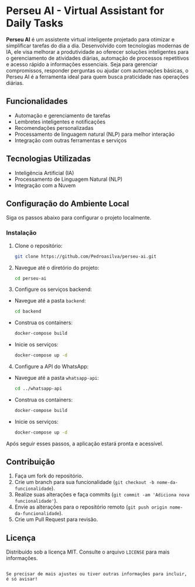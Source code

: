 # Perseu AI - Virtual Assistant for Daily Tasks

**Perseu AI** é um assistente virtual inteligente projetado para otimizar e simplificar tarefas do dia a dia. Desenvolvido com tecnologias modernas de IA, ele visa melhorar a produtividade ao oferecer soluções inteligentes para o gerenciamento de atividades diárias, automação de processos repetitivos e acesso rápido a informações essenciais. Seja para gerenciar compromissos, responder perguntas ou ajudar com automações básicas, o Perseu AI é a ferramenta ideal para quem busca praticidade nas operações diárias.

## Funcionalidades

- Automação e gerenciamento de tarefas
- Lembretes inteligentes e notificações
- Recomendações personalizadas
- Processamento de linguagem natural (NLP) para melhor interação
- Integração com outras ferramentas e serviços

## Tecnologias Utilizadas

- Inteligência Artificial (IA)
- Processamento de Linguagem Natural (NLP)
- Integração com a Nuvem

## Configuração do Ambiente Local

Siga os passos abaixo para configurar o projeto localmente.

### Instalação

1. Clone o repositório:
   ```bash
   git clone https://github.com/Pedroasilva/perseu-ai.git
   ```

2. Navegue até o diretório do projeto:
   ```bash
   cd perseu-ai
   ```

3. Configure os serviços backend:
- Navegue até a pasta `backend`:
  ```bash
  cd backend
  ```
- Construa os containers:
  ```bash
  docker-compose build
  ```
- Inicie os serviços:
  ```bash
  docker-compose up -d
     ```

4. Configure a API do WhatsApp:
- Navegue até a pasta `whatsapp-api`:
  ```bash
  cd ../whatsapp-api
  ```
- Construa os containers:
  ```bash
  docker-compose build
  ```
- Inicie os serviços:
  ```bash
  docker-compose up -d
     ```

Após seguir esses passos, a aplicação estará pronta e acessível.

## Contribuição

1. Faça um fork do repositório.
2. Crie um branch para sua funcionalidade (`git checkout -b nome-da-funcionalidade`).
3. Realize suas alterações e faça commits (`git commit -am 'Adiciona nova funcionalidade'`).
4. Envie as alterações para o repositório remoto (`git push origin nome-da-funcionalidade`).
5. Crie um Pull Request para revisão.

## Licença

Distribuído sob a licença MIT. Consulte o arquivo `LICENSE` para mais informações.
```

Se precisar de mais ajustes ou tiver outras informações para incluir, é só avisar!